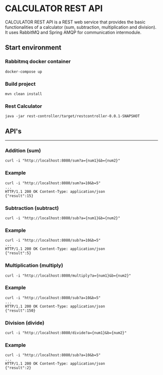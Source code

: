 # CALCULATOR REST API

CALCULATOR REST API is a REST web service that provides the basic functionalities of a calculator (sum, subtraction, multiplication and division). It uses RabbitMQ and Spring AMQP for communication intermodule.

## Start environment

### Rabbitmq docker container
```
docker-compose up
```

### Build project
```
mvn clean install
```

### Rest Calculator
```
java -jar rest-controller/target/restcontroller-0.0.1-SNAPSHOT
```

## API's
---

### Addition (sum)
```
curl -i "http://localhost:8080/sum?a={num1}&b={num2}"
```
### Example
```
curl -i "http://localhost:8080/sum?a=10&b=5"
...
HTTP/1.1 200 OK Content-Type: application/json
{"result":15}
```

### Subtraction (subtract)
```
curl -i "http://localhost:8080/sub?a={num1}&b={num2}"
```
### Example
```
curl -i "http://localhost:8080/sub?a=10&b=5"
...
HTTP/1.1 200 OK Content-Type: application/json
{"result":5}
```

### Multiplication (multiply)
```
curl -i "http://localhost:8080/multiply?a={num1}&b={num2}"
```
### Example
```
curl -i "http://localhost:8080/sub?a=10&b=5"
...
HTTP/1.1 200 OK Content-Type: application/json
{"result":150}
```

### Division (divide)
```
curl -i "http://localhost:8080/divide?a={num1}&b={num2}"
```
### Example
```
curl -i "http://localhost:8080/sub?a=10&b=5"
...
HTTP/1.1 200 OK Content-Type: application/json
{"result":2}
```
